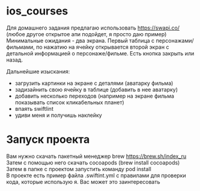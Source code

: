 # ios_courses

Для домашнего задания предлагаю использовать https://swapi.co/ (любое другое открытое апи подойдет, я просто даю пример)
Минимальные ожидания - два экрана. Первый таблица с персонажами/фильмами, по нажатию на ячейку открывается второй экран с детальной информацией о персонаже/фильме. Есть кнопка закрыть или назад.

Дальнейшие изыскания:
- загрузить картинки на экране с деталями (аватарку фильма)
- задизайнить свою ячейку в таблице (добавить в нее аватарку)
- добавить несколько переходов (например на экране фильма показывать список кликабельных планет)
- впаять swiftlint
- удиви меня и получишь наклейку

# Запуск проекта
Вам нужно скачать пакетный менеджер brew https://brew.sh/index_ru  
Затем с помощью него скачать cocoapods (brew install cocoapods)  
Затем в папке с проектом запустить команду pod install  
В проекте есть пример файла .swiftint.yml с правилами для проверки кода, которые использую я. Вас может это заинтересовать

